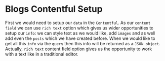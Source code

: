 # Blogs Contentful Setup

First we would need to setup our `data` in the `Contentful`. As our `content field` we can use `rich text` option which gives us wider opportunities to setup our `info`: we can style text as we would like, add `images` and as well add even the `posts` which we have created before. When we would like to get all this `info` via the `query` then this info will be returned as a `JSON object`. Actually, `rich text` content field option gives us the opportunity to work with a text like in a traditional editor.





